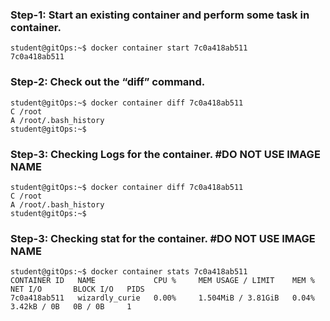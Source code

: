 
### Step-1:  Start an existing container and perform some task in container.

    student@gitOps:~$ docker container start 7c0a418ab511
    7c0a418ab511  
 
### Step-2:  Check out the “diff” command.

    student@gitOps:~$ docker container diff 7c0a418ab511
    C /root
    A /root/.bash_history
    student@gitOps:~$  
 
### Step-3:  Checking Logs for the container. #DO NOT USE IMAGE NAME

    student@gitOps:~$ docker container diff 7c0a418ab511
    C /root
    A /root/.bash_history
    student@gitOps:~$ 
 
### Step-3:  Checking stat for the container. #DO NOT USE IMAGE NAME

    student@gitOps:~$ docker container stats 7c0a418ab511
    CONTAINER ID   NAME             CPU %     MEM USAGE / LIMIT    MEM %     NET I/O       BLOCK I/O   PIDS
    7c0a418ab511   wizardly_curie   0.00%     1.504MiB / 3.81GiB   0.04%     3.42kB / 0B   0B / 0B     1   
    




